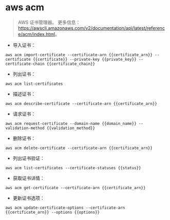 # aws acm

> AWS 证书管理器。
> 更多信息：<https://awscli.amazonaws.com/v2/documentation/api/latest/reference/acm/index.html>。

- 导入证书：

`aws acm import-certificate --certificate-arn {{certificate_arn}} --certificate {{certificate}} --private-key {{private_key}} --certificate-chain {{certificate_chain}}`

- 列出证书：

`aws acm list-certificates`

- 描述证书：

`aws acm describe-certificate --certificate-arn {{certificate_arn}}`

- 请求证书：

`aws acm request-certificate --domain-name {{domain_name}} --validation-method {{validation_method}}`

- 删除证书：

`aws acm delete-certificate --certificate-arn {{certificate_arn}}`

- 列出证书验证：

`aws acm list-certificates --certificate-statuses {{status}}`

- 获取证书详情：

`aws acm get-certificate --certificate-arn {{certificate_arn}}`

- 更新证书选项：

`aws acm update-certificate-options --certificate-arn {{certificate_arn}} --options {{options}}`